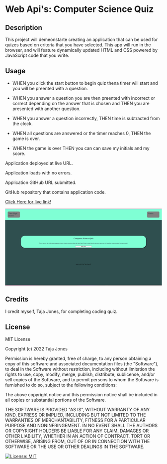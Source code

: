 # Web Api's: Computer Science Quiz

## Description
This project will demeonstarte creating an application that can be used for quizes based on criteria that you have selected. This app will run in the browser, and will feature dynamically updated HTML and CSS powered by JavaScript code that you write.


## Usage

- WHEN you click the start button to begin quiz thena timer will start and you will be preented with a question. 

- WHEN you answer a question you are then preented with incorrect or correct depending on the answer that is chosen and THEN you are presented with another question. 

- WHEN you answer a question incorrectly, THEN time is subtracted from the clock.

- WHEN all questions are answered or the timer reaches 0, THEN the game is over.

- WHEN the game is over THEN you can can save my initials and my score. 


Application deployed at live URL.

Application loads with no errors.

Application GitHub URL submitted.

GitHub repository that contains application code.

[Click Here for live link!](https://tajajones2.github.io/Web_Api-Code_Quiz/) 

    
![alt tag](./assets/images/compsci_quiz.png)
    

## Credits

I credit myself, Taja Jones, for completing coding quiz.

## License
MIT License

Copyright (c) 2022 Taja Jones

Permission is hereby granted, free of charge, to any person obtaining a copy
of this software and associated documentation files (the "Software"), to deal
in the Software without restriction, including without limitation the rights
to use, copy, modify, merge, publish, distribute, sublicense, and/or sell
copies of the Software, and to permit persons to whom the Software is
furnished to do so, subject to the following conditions:

The above copyright notice and this permission notice shall be included in all
copies or substantial portions of the Software.

THE SOFTWARE IS PROVIDED "AS IS", WITHOUT WARRANTY OF ANY KIND, EXPRESS OR
IMPLIED, INCLUDING BUT NOT LIMITED TO THE WARRANTIES OF MERCHANTABILITY,
FITNESS FOR A PARTICULAR PURPOSE AND NONINFRINGEMENT. IN NO EVENT SHALL THE
AUTHORS OR COPYRIGHT HOLDERS BE LIABLE FOR ANY CLAIM, DAMAGES OR OTHER
LIABILITY, WHETHER IN AN ACTION OF CONTRACT, TORT OR OTHERWISE, ARISING FROM,
OUT OF OR IN CONNECTION WITH THE SOFTWARE OR THE USE OR OTHER DEALINGS IN THE
SOFTWARE.

[![License: MIT](https://img.shields.io/badge/License-MIT-yellow.svg)](https://opensource.org/licenses/MIT)